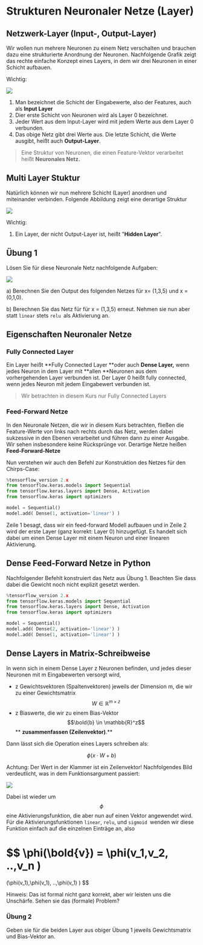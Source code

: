 # Strukturen Neuronaler Netze (Layer)

## Netzwerk-Layer (Input-, Output-Layer)

Wir wollen nun mehrere Neuronen zu einem Netz verschalten und brauchen dazu eine strukturierte Anordnung der Neuronen. Nachfolgende Grafik zeigt das rechte einfache Konzept eines Layers, in dem wir  drei Neuronen in einer Schicht aufbauen.&#x20;

Wichtig:

![](<../../.gitbook/assets/image (140).png>)

1. Man bezeichnet die Schicht der Eingabewerte, also der Features, auch als **Input Layer**
2. Dier erste Schicht von Neuronen wird als Layer 0 bezeichnet.
3. Jeder Wert aus dem Input-Layer wird mit jedem Werte aus dem Layer 0 verbunden.&#x20;
4. Das obige Netz gibt drei Werte aus. Die letzte Schicht, die Werte ausgibt, heißt auch **Output-Layer**.

> Eine Struktur von Neuronen, die einen Feature-Vektor verarbeitet heißt **Neuronales Netz.**

## &#x20;Multi Layer Stuktur

Natürlich können wir nun mehrere Schicht (Layer) anordnen und miteinander verbinden. Folgende Abbildung zeigt eine derartige Struktur

![](<../../.gitbook/assets/image (141).png>)

Wichtig:

1. Ein Layer, der nicht Output-Layer ist, heißt "**Hidden Layer**".

## Übung 1

Lösen Sie für diese Neuronale Netz nachfolgende Aufgaben:

![](<../../.gitbook/assets/image (148).png>)

a)  Berechnen Sie den Output des folgenden Netzes für x= (1,3,5) und x = (0,1,0).

b) Berechnen Sie das Netz für für x = (1,3,5) erneut. Nehmen sie nun aber statt `linear` stets `relu `als Aktivierung an.

## Eigenschaften Neuronaler Netze

### Fully Connected Layer

Ein Layer heißt **Fully Connected Layer **oder auch **Dense Layer,** wenn jedes Neuron in dem Layer mit **allen **Neuronen aus dem vorhergehenden Layer verbunden ist. Der Layer 0 heißt fully connected, wenn jedes Neuron mit jedem Eingabewert verbunden ist.&#x20;

> Wir betrachten in diesem Kurs nur Fully Connected Layers

### Feed-Forward Netze

In den Neuronale Netzen, die wir in diesem Kurs betrachten, fließen die Feature-Werte von links nach rechts durch das Netz, werden dabei sukzessive in den Ebenen verarbeitet und führen dann zu einer Ausgabe. Wir sehen insbesondere keine Rücksprünge vor. Derartige Netze heißen **Feed-Forward-Netze**

Nun verstehen wir auch den Befehl zur Konstruktion des Netzes für den Chirps-Case:

```python
%tensorflow_version 2.x
from tensorflow.keras.models import Sequential
from tensorflow.keras.layers import Dense, Activation
from tensorflow.keras import optimizers

model = Sequential()
model.add( Dense(1, activation='linear') )
```

Zeile 1 besagt, dass wir ein feed-forward Modell aufbauen und in Zeile 2 wird der erste Layer (ganz korrekt: Layer 0) hinzugefügt. Es handelt sich dabei um einen Dense Layer mit  einem Neuron und einer linearen Aktivierung.

## Dense Feed-Forward Netze in Python

Nachfolgender Befehlt konstruiert das Netz aus Übung 1. Beachten Sie dass dabei die Gewicht noch nicht explizit gesetzt werden.

```python
%tensorflow_version 2.x
from tensorflow.keras.models import Sequential
from tensorflow.keras.layers import Dense, Activation
from tensorflow.keras import optimizers

model = Sequential()
model.add( Dense(2, activation='linear') )
model.add( Dense(1, activation='linear') )
```



## Dense Layers in Matrix-Schreibweise

In wenn sich in einem Dense Layer z Neuronen befinden, und jedes dieser Neuronen mit m Eingabewerten versorgt wird, &#x20;

* z Gewichtsvektoren (Spaltenvektoren) jeweils der Dimension m, die wir zu einer Gewichtsmatrix $$W \in \mathbb{R}^{m \times z}$$&#x20;
* z Biaswerte, die wir zu einem Bias-Vektor $$\bold{b} \in \mathbb{R}^z$$** **zusammenfassen (Zeilenvektor)**.**&#x20;

Dann lässt sich die Operation eines Layers schreiben als:

$$
\phi(x\cdot W+b)
$$

Achtung: Der Wert in der Klammer ist ein Zeilenvektor! Nachfolgendes Bild verdeutlicht, was in dem Funktionsargument passiert:

![](<../../.gitbook/assets/image (146).png>)



Dabei ist wieder um $$\phi$$ eine Aktivierungsfunktion, die aber nun auf einen Vektor angewendet wird.  Für die Aktivierungsfunktionen `linear`, `relu`, und `sigmoid `wenden wir diese Funktion einfach auf die einzelnen Einträge an, also &#x20;

$$
\phi(\bold{v}) = 
\phi(v_1,v_2, ..,v_n )
=
(\phi(v_1),\phi(v_1), ..,\phi(v_1) )
$$

Hinweis: Das ist formal nicht ganz korrekt, aber wir leisten uns die Unschärfe. Sehen sie das (formale) Problem?

### Übung 2

Geben sie für die beiden Layer aus obiger Übung 1  jeweils Gewichtsmatrix und Bias-Vektor an.

